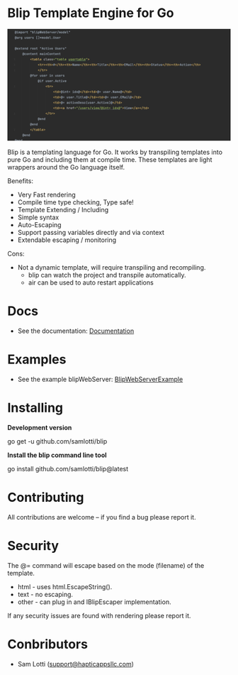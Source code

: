 # Blip Template Engine for Go

![Blip](./docs/github/blip-github-preview.png)


Blip is a templating language for Go. 
It works by transpiling templates into pure Go and including them at compile time. 
These templates are light wrappers around the Go language itself.  

Benefits:

* Very Fast rendering 
* Compile time type checking,  Type safe!
* Template Extending / Including
* Simple syntax
* Auto-Escaping
* Support passing variables directly and via context
* Extendable escaping / monitoring

Cons:

* Not a dynamic template, will require transpiling and recompiling.
  * blip can watch the project and transpile automatically.
  * air can be used to auto restart applications




# Docs
* See the documentation: [Documentation](/docs/doc.md) 

# Examples 
* See the example blipWebServer: [BlipWebServerExample](https://github.com/samlotti/blip-example) 

# Installing

**Development version**

go get -u github.com/samlotti/blip

**Install the blip command line tool**

go install github.com/samlotti/blip@latest


# Contributing

All contributions are welcome – if you find a bug please report it.

# Security

The @= command will escape based on the mode (filename) of the template.

* html - uses html.EscapeString().
* text - no escaping.
* other - can plug in and IBlipEscaper implementation. 

If any security issues are found with rendering please report it.

# Conbributors

* Sam Lotti (support@hapticappsllc.com)

